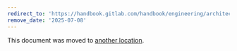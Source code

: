 ```yaml
---
redirect_to: 'https://handbook.gitlab.com/handbook/engineering/architecture/design-documents/notes_table_partitioning/'
remove_date: '2025-07-08'
---
```


This document was moved to [another location](https://handbook.gitlab.com/handbook/engineering/architecture/design-documents/notes_table_partitioning/).

<!-- This redirect file can be deleted after <2025-07-08>. -->
<!-- Redirects that point to other docs in the same project expire in three months. -->
<!-- Redirects that point to docs in a different project or site (for example, link is not relative and starts with `https:`) expire in one year. -->
<!-- Before deletion, see: https://docs.gitlab.com/ee/development/documentation/redirects.html -->

